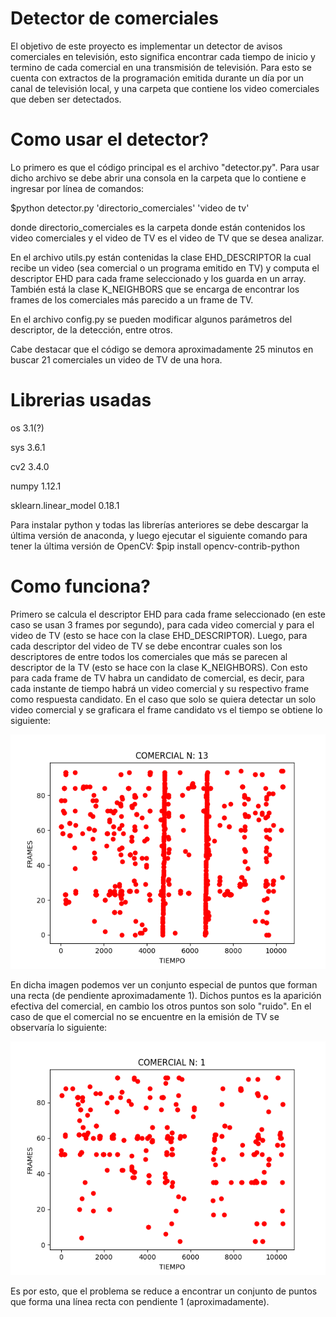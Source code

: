 ﻿# Detector de comerciales
El objetivo de este proyecto es implementar un detector de avisos comerciales en televisión, esto significa encontrar
cada tiempo de inicio y termino de cada comercial en una transmisión de televisión. 
Para esto se cuenta con extractos de la programación emitida durante un día por un canal de televisión local, y una carpeta
que contiene los video comerciales que deben ser detectados.

# Como usar el detector?
Lo primero es que el código principal es el archivo "detector.py". Para usar dicho archivo se debe abrir una consola en la carpeta que lo contiene e ingresar por línea de comandos:

$python detector.py 'directorio_comerciales' 'video de tv'

donde directorio_comerciales es la carpeta donde están contenidos los video comerciales y el video de TV es el video de TV que se desea analizar. 

En el archivo utils.py están contenidas la clase EHD_DESCRIPTOR la cual recibe un video (sea comercial o un programa emitido en TV) y computa el descriptor EHD para cada frame seleccionado y los guarda en un array. También está la clase K_NEIGHBORS que se encarga de encontrar los frames de los comerciales más parecido a un frame de TV.

En el archivo config.py se pueden modificar algunos parámetros del descriptor, de la detección, entre otros.

Cabe destacar que el código se demora aproximadamente 25 minutos en buscar 21 comerciales un video de TV de una hora.

# Librerias usadas
os 3.1(?)

sys 3.6.1

cv2 3.4.0

numpy 1.12.1

sklearn.linear_model 0.18.1

Para instalar python y todas las librerías anteriores se debe descargar la última versión de anaconda, y luego ejecutar el siguiente comando para tener la última versión de OpenCV:
$pip install opencv-contrib-python

# Como funciona?
Primero se calcula el descriptor EHD para cada frame seleccionado (en este caso se usan 3 frames por segundo), para cada video comercial y para el video de TV (esto se hace con la clase EHD_DESCRIPTOR). Luego, para cada descriptor del video de TV se debe encontrar cuales son los descriptores de entre todos los comerciales que más se parecen al descriptor de la TV (esto se hace con la clase K_NEIGHBORS). 
Con esto para cada frame de TV habra un candidato de comercial, es decir, para cada instante de tiempo habrá un video comercial y su respectivo frame como respuesta candidato. En el caso que solo se quiera detectar un solo video comercial y se graficara el frame candidato vs el tiempo se obtiene lo siguiente:

![Con titulo](pictures/appear.png "Aparición de comerciales")

En dicha imagen podemos ver un conjunto especial de puntos que forman una recta (de pendiente aproximadamente 1). Dichos puntos es la aparición efectiva del comercial, en cambio los otros puntos son solo "ruido".
En el caso de que el comercial no se encuentre en la emisión de TV se observaría lo siguiente:

![Con titulo](pictures/trash.png "Comercial no se encuentra")

Es por esto, que el problema se reduce a encontrar un conjunto de puntos que forma una línea recta con pendiente 1 (aproximadamente).
